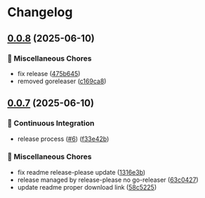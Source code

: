 # Changelog

## [0.0.8](https://github.com/segator/jbinary/compare/v0.0.7...v0.0.8) (2025-06-10)


### 🔧 Miscellaneous Chores

* fix release ([475b645](https://github.com/segator/jbinary/commit/475b64549d7784fc81200f1a26dd1250050f0946))
* removed goreleaser ([c169ca8](https://github.com/segator/jbinary/commit/c169ca8d13b1b39b42938a6c4e071e74a8983be8))

## [0.0.7](https://github.com/segator/jbinary/compare/0.0.6...v0.0.7) (2025-06-10)


### 🤖 Continuous Integration

* release process ([#6](https://github.com/segator/jbinary/issues/6)) ([f33e42b](https://github.com/segator/jbinary/commit/f33e42be332663d57c0221b2d9b2b3eb642ff804))


### 🔧 Miscellaneous Chores

* fix readme release-please update ([1316e3b](https://github.com/segator/jbinary/commit/1316e3bdad57da120cd0437af3776cba375aefea))
* release managed by release-please no go-releaser ([63c0427](https://github.com/segator/jbinary/commit/63c0427490f64e32192762d71a5a0ca52127f2e3))
* update readme proper download link ([58c5225](https://github.com/segator/jbinary/commit/58c5225175525799cfcddbedf3d86611a15833c1))
